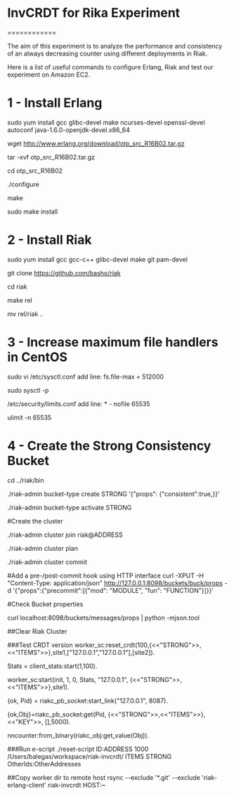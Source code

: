 # InvCRDT for Rika Experiment
============

The aim of this experiment is to analyze the performance and consistency of an always decreasing counter using different deployments in Riak.

Here is a list of useful commands to configure Erlang, Riak and test our experiment on Amazon EC2.

# 1 - Install Erlang

sudo yum install gcc glibc-devel make ncurses-devel openssl-devel autoconf java-1.6.0-openjdk-devel.x86_64

wget http://www.erlang.org/download/otp_src_R16B02.tar.gz

tar -xvf otp_src_R16B02.tar.gz

cd otp_src_R16B02

./configure

make

sudo make install

# 2 - Install Riak

sudo yum install gcc gcc-c++ glibc-devel make git pam-devel

git clone https://github.com/basho/riak

cd riak

make rel

mv rel/riak ..

# 3 - Increase maximum file handlers in CentOS
sudo vi /etc/sysctl.conf		add line: fs.file-max = 512000

sudo sysctl -p

/etc/security/limits.conf 		add line: * - nofile 65535

ulimit -n 65535

# 4 - Create the Strong Consistency Bucket

cd ../riak/bin

./riak-admin bucket-type create STRONG '{"props": {"consistent":true,}}'

./riak-admin bucket-type activate STRONG

#Create the cluster

./riak-admin cluster join riak@ADDRESS

./riak-admin cluster plan

./riak-admin cluster commit

#Add a pre-/post-commit hook using HTTP interface
curl -XPUT -H "Content-Type: application/json" http://127.0.0.1:8098/buckets/buck/props -d '{"props":{"precommit":[{"mod": "MODULE", "fun": "FUNCTION"}]}}'

#Check Bucket properties

curl localhost:8098/buckets/messages/props | python -mjson.tool


##Clear Riak Cluster



###Test CRDT version
worker_sc:reset_crdt(100,{<<"STRONG">>,<<"ITEMS">>},site1,["127.0.0.1","127.0.0.1"],[site2]).

Stats = client_stats:start(1,100).

worker_sc:start(init, 1, 0, Stats, "127.0.0.1", {<<"STRONG">>,<<"ITEMS">>},site1).

{ok, Pid} = riakc_pb_socket:start_link("127.0.0.1", 8087).

{ok,Obj}=riakc_pb_socket:get(Pid, {<<"STRONG">>,<<"ITEMS">>}, <<"KEY">>, [],5000).

nncounter:from_binary(riakc_obj:get_value(Obj)).

###Run e-script
./reset-script ID:ADDRESS 1000 /Users/balegas/workspace/riak-invcrdt/ ITEMS STRONG OtherIds:OtherAddresses

##Copy worker dir to remote host
rsync --exclude '*.git' --exclude 'riak-erlang-client' riak-invcrdt HOST:~




